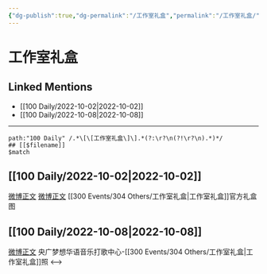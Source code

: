 ```yaml
---
{"dg-publish":true,"dg-permalink":"/工作室礼盒","permalink":"/工作室礼盒/"}
---
```


# 工作室礼盒

## Linked Mentions
- [[100 Daily/2022-10-02\|2022-10-02]]
- [[100 Daily/2022-10-08\|2022-10-08]]


---

```expander
path:"100 Daily" /.*\[\[工作室礼盒\]\].*(?:\r?\n(?!\r?\n).*)*/
## [[$filename]]
$match
```
## [[100 Daily/2022-10-02\|2022-10-02]]
[微博正文](http://weibo.com/2557859860/M8izekZDN) [微博正文](http://weibo.com/2662348101/M8spvuTwt) [[300 Events/304 Others/工作室礼盒\|工作室礼盒]]官方礼盒图
## [[100 Daily/2022-10-08\|2022-10-08]]
[微博正文](http://weibo.com/7186370005/M9kdKiXjb) 央广梦想华语音乐打歌中心-[[300 Events/304 Others/工作室礼盒\|工作室礼盒]]照
<-->
